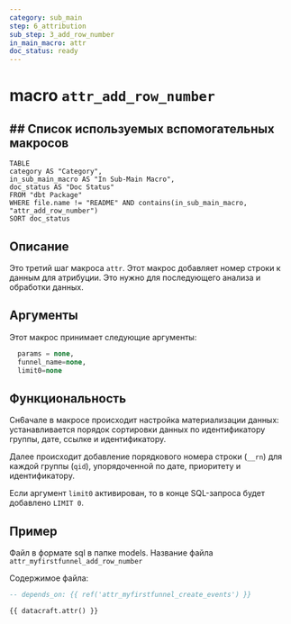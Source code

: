 ```yaml
---
category: sub_main
step: 6_attribution
sub_step: 3_add_row_number
in_main_macro: attr
doc_status: ready
---
```

# macro `attr_add_row_number`

## ## Список используемых вспомогательных макросов

```dataview
TABLE 
category AS "Category", 
in_sub_main_macro AS "In Sub-Main Macro",
doc_status AS "Doc Status"
FROM "dbt Package"
WHERE file.name != "README" AND contains(in_sub_main_macro, "attr_add_row_number")
SORT doc_status
```
## Описание

Это третий шаг макроса `attr`. Этот макрос добавляет номер строки к данным для атрибуции. Это нужно для последующего анализа и обработки данных.

## Аргументы

Этот макрос принимает следующие аргументы:
```sql
  params = none,
  funnel_name=none,
  limit0=none
```
## Функциональность

Сн6ачале в макросе происходит настройка материализации данных: устанавливается порядок сортировки данных по идентификатору группы, дате, ссылке и идентификатору.

Далее происходит добавление порядкового номера строки (`__rn`) для каждой группы (`qid`), упорядоченной по дате, приоритету и идентификатору.

Если аргумент `limit0` активирован, то в конце SQL-запроса будет добавлено `LIMIT 0`.
## Пример

Файл в формате sql в папке models. Название файла `attr_myfirstfunnel_add_row_number`

Содержимое файла:
```sql
-- depends_on: {{ ref('attr_myfirstfunnel_create_events') }}

{{ datacraft.attr() }}
```

